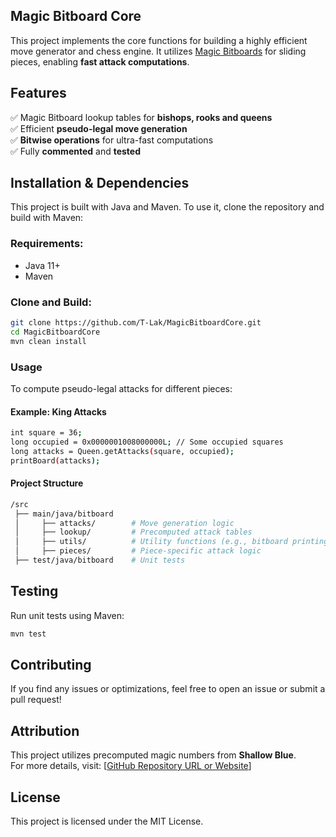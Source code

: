 ## Magic Bitboard Core

This project implements the core functions for building a highly efficient move generator and chess engine. It utilizes [Magic Bitboards](https://www.chessprogramming.org/Magic_Bitboards) for sliding pieces, enabling **fast attack computations**. 

## Features
✅ Magic Bitboard lookup tables for **bishops, rooks and queens**  
✅ Efficient **pseudo-legal move generation**  
✅ **Bitwise operations** for ultra-fast computations  
✅ Fully **commented** and **tested**  

## Installation & Dependencies
This project is built with Java and Maven. To use it, clone the repository and build with Maven:
### Requirements:
- Java 11+
- Maven

### Clone and Build:
```bash
git clone https://github.com/T-Lak/MagicBitboardCore.git
cd MagicBitboardCore
mvn clean install
```

### Usage
To compute pseudo-legal attacks for different pieces:
#### Example: King Attacks
```bash
int square = 36;
long occupied = 0x0000001008000000L; // Some occupied squares
long attacks = Queen.getAttacks(square, occupied);
printBoard(attacks);
```

#### Project Structure
```bash
/src
 ├── main/java/bitboard
 │     ├── attacks/        # Move generation logic
 │     ├── lookup/         # Precomputed attack tables
 │     ├── utils/          # Utility functions (e.g., bitboard printing)
 │     ├── pieces/         # Piece-specific attack logic
 ├── test/java/bitboard    # Unit tests
```

## Testing
Run unit tests using Maven:
```bash
mvn test
```

## Contributing
If you find any issues or optimizations, feel free to open an issue or submit a pull request!

## Attribution
This project utilizes precomputed magic numbers from **Shallow Blue**.  
For more details, visit: [[GitHub Repository URL or Website](https://github.com/GunshipPenguin/shallow-blue)]

## License
This project is licensed under the MIT License.

